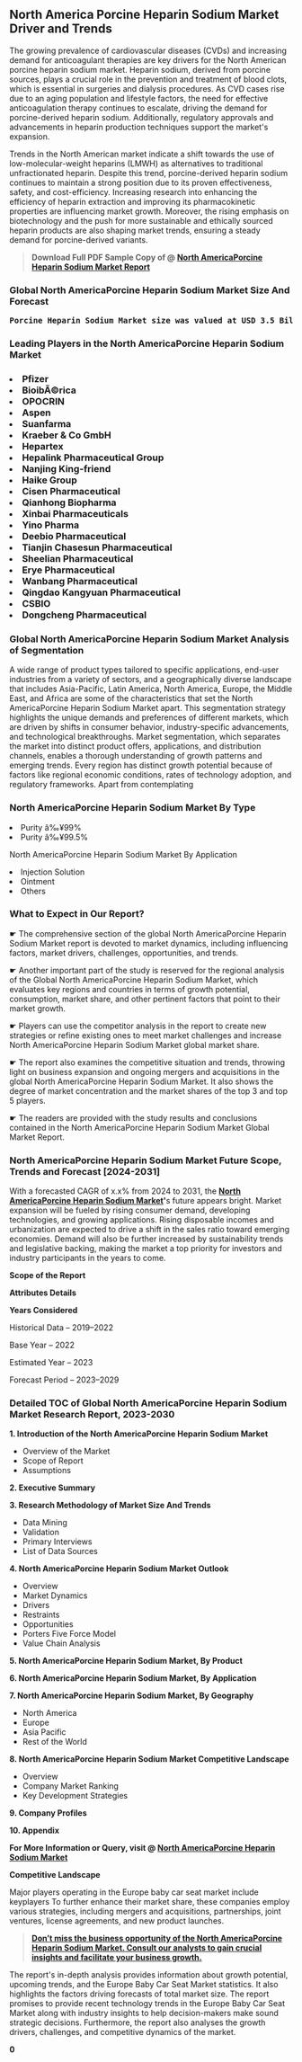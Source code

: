 <p><h2>North America Porcine Heparin Sodium Market Driver and Trends</h2><p>The growing prevalence of cardiovascular diseases (CVDs) and increasing demand for anticoagulant therapies are key drivers for the North American porcine heparin sodium market. Heparin sodium, derived from porcine sources, plays a crucial role in the prevention and treatment of blood clots, which is essential in surgeries and dialysis procedures. As CVD cases rise due to an aging population and lifestyle factors, the need for effective anticoagulation therapy continues to escalate, driving the demand for porcine-derived heparin sodium. Additionally, regulatory approvals and advancements in heparin production techniques support the market's expansion.</p><p>Trends in the North American market indicate a shift towards the use of low-molecular-weight heparins (LMWH) as alternatives to traditional unfractionated heparin. Despite this trend, porcine-derived heparin sodium continues to maintain a strong position due to its proven effectiveness, safety, and cost-efficiency. Increasing research into enhancing the efficiency of heparin extraction and improving its pharmacokinetic properties are influencing market growth. Moreover, the rising emphasis on biotechnology and the push for more sustainable and ethically sourced heparin products are also shaping market trends, ensuring a steady demand for porcine-derived variants.</p></p><blockquote id="" class=""><strong>Download Full PDF Sample Copy of @&nbsp;<a href="https://www.verifiedmarketreports.com/download-sample/?rid=354250&utm_source=GitHub-Jan&utm_medium=291" target="_blank">North AmericaPorcine Heparin Sodium Market Report</a>&nbsp;&nbsp;</strong></blockquote><h3 id="" class=""><strong>Global&nbsp;North AmericaPorcine Heparin Sodium Market Size And Forecast</strong></h3><pre class="reader-text-block__code-block"><strong>Porcine Heparin Sodium Market size was valued at USD 3.5 Billion in 2022 and is projected to reach USD 5.2 Billion by 2030, growing at a CAGR of 5.3% from 2024 to 2030.</strong></pre><h3 id="" class="">Leading Players in the&nbsp;North AmericaPorcine Heparin Sodium Market</h3><h3 class=""></Li><Li>Pfizer</Li><Li> BioibÃ©rica</Li><Li> OPOCRIN</Li><Li> Aspen</Li><Li> Suanfarma</Li><Li> Kraeber & Co GmbH</Li><Li> Hepartex</Li><Li> Hepalink Pharmaceutical Group</Li><Li> Nanjing King-friend</Li><Li> Haike Group</Li><Li> Cisen Pharmaceutical</Li><Li> Qianhong Biopharma</Li><Li> Xinbai Pharmaceuticals</Li><Li> Yino Pharma</Li><Li> Deebio Pharmaceutical</Li><Li> Tianjin Chasesun Pharmaceutical</Li><Li> Sheelian Pharmaceutical</Li><Li> Erye Pharmaceutical</Li><Li> Wanbang Pharmaceutical</Li><Li> Qingdao Kangyuan Pharmaceutical</Li><Li> CSBIO</Li><Li> Dongcheng Pharmaceutical</h3><h3 id="" class="">Global&nbsp;North AmericaPorcine Heparin Sodium Market Analysis of Segmentation</h3><p id="" class="">A wide range of product types tailored to specific applications, end-user industries from a variety of sectors, and a geographically diverse landscape that includes Asia-Pacific, Latin America, North America, Europe, the Middle East, and Africa are some of the characteristics that set the North AmericaPorcine Heparin Sodium Market apart. This segmentation strategy highlights the unique demands and preferences of different markets, which are driven by shifts in consumer behavior, industry-specific advancements, and technological breakthroughs. Market segmentation, which separates the market into distinct product offers, applications, and distribution channels, enables a thorough understanding of growth patterns and emerging trends. Every region has distinct growth potential because of factors like regional economic conditions, rates of technology adoption, and regulatory frameworks. Apart from contemplating</p><h3 id="" class="">North AmericaPorcine Heparin Sodium Market&nbsp;By Type</h3><p></Li><Li>Purity â‰¥99%</Li><Li> Purity â‰¥99.5%</p><div class="" data-test-id=""><p>North AmericaPorcine Heparin Sodium Market&nbsp;By Application</p></div><p class=""></Li><Li>Injection Solution</Li><Li> Ointment</Li><Li> Others</p><div class="" data-test-id=""><h3><span class="">What to Expect in Our Report?</span></h3></div><div class="" data-test-id=""><p><span class="">☛ The comprehensive section of the global North AmericaPorcine Heparin Sodium Market report is devoted to market dynamics, including influencing factors, market drivers, challenges, opportunities, and trends.</span></p></div><div class="" data-test-id=""><p><span class="">☛ Another important part of the study is reserved for the regional analysis of the Global North AmericaPorcine Heparin Sodium Market, which evaluates key regions and countries in terms of growth potential, consumption, market share, and other pertinent factors that point to their market growth.</span></p></div><div class="" data-test-id=""><p><span class="">☛ Players can use the competitor analysis in the report to create new strategies or refine existing ones to meet market challenges and increase North AmericaPorcine Heparin Sodium Market global market share.</span></p></div><div class="" data-test-id=""><p><span class="">☛ The report also examines the competitive situation and trends, throwing light on business expansion and ongoing mergers and acquisitions in the global North AmericaPorcine Heparin Sodium Market. It also shows the degree of market concentration and the market shares of the top 3 and top 5 players.</span></p></div><div class="" data-test-id=""><p><span class="">☛ The readers are provided with the study results and conclusions contained in the North AmericaPorcine Heparin Sodium Market Global Market Report.</span></p></div><div class="" data-test-id=""><h3><span class="">North AmericaPorcine Heparin Sodium Market Future Scope, Trends and Forecast [2024-2031]</span></h3></div><div class="" data-test-id=""><p><span class="">With a forecasted CAGR of x.x% from 2024 to 2031, the <strong><a href="https://www.verifiedmarketreports.com/download-sample/?rid=354250&utm_source=GitHub-Jan&utm_medium=291" target="_blank">North AmericaPorcine Heparin Sodium Market</a>'</strong>s future appears bright. Market expansion will be fueled by rising consumer demand, developing technologies, and growing applications. Rising disposable incomes and urbanization are expected to drive a shift in the sales ratio toward emerging economies. Demand will also be further increased by sustainability trends and legislative backing, making the market a top priority for investors and industry participants in the years to come.</span></p><p id="ember66" class="ember-view reader-text-block__paragraph"><strong>Scope of the Report</strong></p><p id="ember67" class="ember-view reader-text-block__paragraph"><strong>Attributes Details</strong></p><p id="ember68" class="ember-view reader-text-block__paragraph"><strong>Years Considered</strong></p><p id="ember69" class="ember-view reader-text-block__paragraph">Historical Data &ndash; 2019&ndash;2022</p><p id="ember70" class="ember-view reader-text-block__paragraph">Base Year &ndash; 2022</p><p id="ember71" class="ember-view reader-text-block__paragraph">Estimated Year &ndash; 2023</p><p id="ember72" class="ember-view reader-text-block__paragraph">Forecast Period &ndash; 2023&ndash;2029</p></div><h3 id="" class="">Detailed TOC of Global North AmericaPorcine Heparin Sodium Market Research Report, 2023-2030</h3><p id="" class=""><strong>1. Introduction of the North AmericaPorcine Heparin Sodium Market</strong></p><ul><li>Overview of the Market</li><li>Scope of Report</li><li>Assumptions</li></ul><p id="" class=""><strong>2. Executive Summary</strong></p><p id="" class=""><strong>3. Research Methodology of Market Size And Trends</strong></p><ul><li>Data Mining</li><li>Validation</li><li>Primary Interviews</li><li>List of Data Sources</li></ul><p id="" class=""><strong>4. North AmericaPorcine Heparin Sodium Market Outlook</strong></p><ul><li>Overview</li><li>Market Dynamics</li><li>Drivers</li><li>Restraints</li><li>Opportunities</li><li>Porters Five Force Model</li><li>Value Chain Analysis</li></ul><p id="" class=""><strong>5. North AmericaPorcine Heparin Sodium Market, By Product</strong></p><p id="" class=""><strong>6. North AmericaPorcine Heparin Sodium Market, By Application</strong></p><p id="" class=""><strong>7. North AmericaPorcine Heparin Sodium Market, By Geography</strong></p><ul><li>North America</li><li>Europe</li><li>Asia Pacific</li><li>Rest of the World</li></ul><p id="" class=""><strong>8. North AmericaPorcine Heparin Sodium Market Competitive Landscape</strong></p><ul><li>Overview</li><li>Company Market Ranking</li><li>Key Development Strategies</li></ul><p id="" class=""><strong>9. Company Profiles</strong></p><p id="" class=""><strong>10. Appendix</strong></p><p><strong>For More Information or Query, visit&nbsp;@ <a href="https://www.verifiedmarketreports.com/product/porcine-heparin-sodium-market/" target="_blank">North AmericaPorcine Heparin Sodium Market</a></strong></p><p id="ember61" class="ember-view reader-text-block__paragraph"><strong>Competitive Landscape</strong></p><p id="ember62" class="ember-view reader-text-block__paragraph">Major players operating in the Europe baby car seat market include keyplayers To further enhance their market share, these companies employ various strategies, including mergers and acquisitions, partnerships, joint ventures, license agreements, and new product launches.</p><blockquote id="ember63" class="ember-view reader-text-block__blockquote"><strong><a href="https://www.verifiedmarketreports.com/download-sample/?rid=354250&utm_source=GitHub-Jan&utm_medium=291" target="_blank">Don&rsquo;t miss the business opportunity of the North AmericaPorcine Heparin Sodium Market. Consult our analysts to gain crucial insights and facilitate your business growth.</a></strong></blockquote><p id="ember64" class="ember-view reader-text-block__paragraph">The report's in-depth analysis provides information about growth potential, upcoming trends, and the Europe Baby Car Seat Market statistics. It also highlights the factors driving forecasts of total market size. The report promises to provide recent technology trends in the Europe Baby Car Seat Market along with industry insights to help decision-makers make sound strategic decisions. Furthermore, the report also analyses the growth drivers, challenges, and competitive dynamics of the market.</p><p class="ember-view reader-text-block__paragraph"><strong>0</strong></p>
